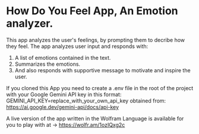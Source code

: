 # How Do You Feel App, An Emotion analyzer.

This app analyzes the user's feelings, by prompting them to decribe how they feel.
The app analyzes user input and responds with:
1. A list of emotions contained in the text.
2. Summarizes the emotions.
3. And also responds with supportive message to motivate and inspire the user.

If you cloned this App you need to create a .env file in the root of the project with your Google Gemini API key in this format:
GEMINI_API_KEY=replace_with_your_own_api_key 
obtained from: https://ai.google.dev/gemini-api/docs/api-key

A live version of the app written in the Wolfram Language is available for you to play with at -> https://wolfr.am/1ozIQxg2c
